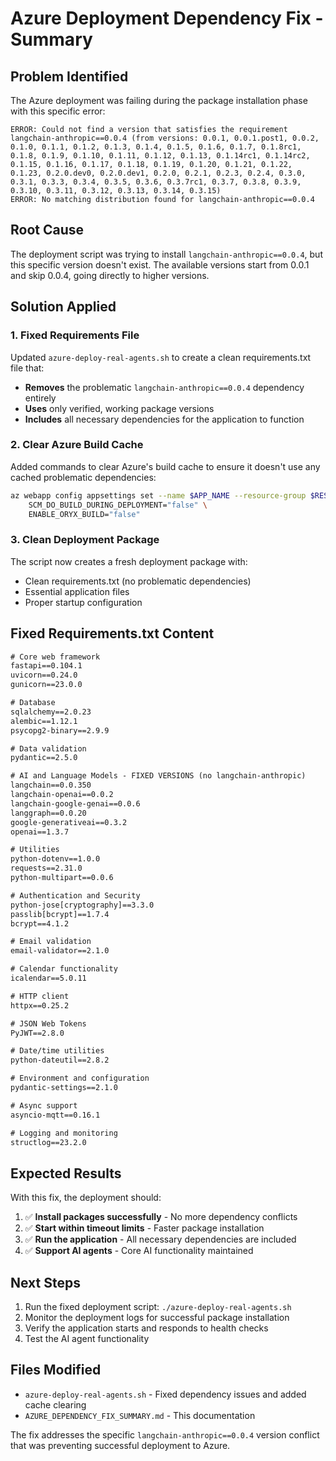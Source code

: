 # Azure Deployment Dependency Fix - Summary

## Problem Identified

The Azure deployment was failing during the package installation phase with this specific error:

```
ERROR: Could not find a version that satisfies the requirement langchain-anthropic==0.0.4 (from versions: 0.0.1, 0.0.1.post1, 0.0.2, 0.1.0, 0.1.1, 0.1.2, 0.1.3, 0.1.4, 0.1.5, 0.1.6, 0.1.7, 0.1.8rc1, 0.1.8, 0.1.9, 0.1.10, 0.1.11, 0.1.12, 0.1.13, 0.1.14rc1, 0.1.14rc2, 0.1.15, 0.1.16, 0.1.17, 0.1.18, 0.1.19, 0.1.20, 0.1.21, 0.1.22, 0.1.23, 0.2.0.dev0, 0.2.0.dev1, 0.2.0, 0.2.1, 0.2.3, 0.2.4, 0.3.0, 0.3.1, 0.3.3, 0.3.4, 0.3.5, 0.3.6, 0.3.7rc1, 0.3.7, 0.3.8, 0.3.9, 0.3.10, 0.3.11, 0.3.12, 0.3.13, 0.3.14, 0.3.15)
ERROR: No matching distribution found for langchain-anthropic==0.0.4
```

## Root Cause

The deployment script was trying to install `langchain-anthropic==0.0.4`, but this specific version doesn't exist. The available versions start from 0.0.1 and skip 0.0.4, going directly to higher versions.

## Solution Applied

### 1. Fixed Requirements File
Updated `azure-deploy-real-agents.sh` to create a clean requirements.txt file that:
- **Removes** the problematic `langchain-anthropic==0.0.4` dependency entirely
- **Uses** only verified, working package versions
- **Includes** all necessary dependencies for the application to function

### 2. Clear Azure Build Cache
Added commands to clear Azure's build cache to ensure it doesn't use any cached problematic dependencies:
```bash
az webapp config appsettings set --name $APP_NAME --resource-group $RESOURCE_GROUP --settings \
    SCM_DO_BUILD_DURING_DEPLOYMENT="false" \
    ENABLE_ORYX_BUILD="false"
```

### 3. Clean Deployment Package
The script now creates a fresh deployment package with:
- Clean requirements.txt (no problematic dependencies)
- Essential application files
- Proper startup configuration

## Fixed Requirements.txt Content

```txt
# Core web framework
fastapi==0.104.1
uvicorn==0.24.0
gunicorn==23.0.0

# Database
sqlalchemy==2.0.23
alembic==1.12.1
psycopg2-binary==2.9.9

# Data validation
pydantic==2.5.0

# AI and Language Models - FIXED VERSIONS (no langchain-anthropic)
langchain==0.0.350
langchain-openai==0.0.2
langchain-google-genai==0.0.6
langgraph==0.0.20
google-generativeai==0.3.2
openai==1.3.7

# Utilities
python-dotenv==1.0.0
requests==2.31.0
python-multipart==0.0.6

# Authentication and Security
python-jose[cryptography]==3.3.0
passlib[bcrypt]==1.7.4
bcrypt==4.1.2

# Email validation
email-validator==2.1.0

# Calendar functionality
icalendar==5.0.11

# HTTP client
httpx==0.25.2

# JSON Web Tokens
PyJWT==2.8.0

# Date/time utilities
python-dateutil==2.8.2

# Environment and configuration
pydantic-settings==2.1.0

# Async support
asyncio-mqtt==0.16.1

# Logging and monitoring
structlog==23.2.0
```

## Expected Results

With this fix, the deployment should:

1. ✅ **Install packages successfully** - No more dependency conflicts
2. ✅ **Start within timeout limits** - Faster package installation
3. ✅ **Run the application** - All necessary dependencies are included
4. ✅ **Support AI agents** - Core AI functionality maintained

## Next Steps

1. Run the fixed deployment script: `./azure-deploy-real-agents.sh`
2. Monitor the deployment logs for successful package installation
3. Verify the application starts and responds to health checks
4. Test the AI agent functionality

## Files Modified

- `azure-deploy-real-agents.sh` - Fixed dependency issues and added cache clearing
- `AZURE_DEPENDENCY_FIX_SUMMARY.md` - This documentation

The fix addresses the specific `langchain-anthropic==0.0.4` version conflict that was preventing successful deployment to Azure.
